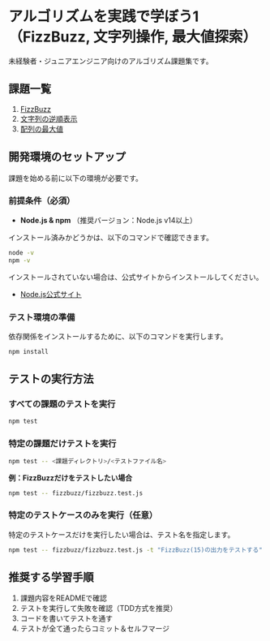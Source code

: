 # アルゴリズムを実践で学ぼう1（FizzBuzz, 文字列操作, 最大値探索）

未経験者・ジュニアエンジニア向けのアルゴリズム課題集です。

## 課題一覧
1. [FizzBuzz](fizzbuzz/)
2. [文字列の逆順表示](reverse-string/)
3. [配列の最大値](find-max-value/)

## 開発環境のセットアップ

課題を始める前に以下の環境が必要です。

### 前提条件（必須）

- **Node.js & npm** （推奨バージョン：Node.js v14以上）

インストール済みかどうかは、以下のコマンドで確認できます。

```bash
node -v
npm -v
```

インストールされていない場合は、公式サイトからインストールしてください。

- [Node.js公式サイト](https://nodejs.org/ja/)

### テスト環境の準備

依存関係をインストールするために、以下のコマンドを実行します。

```bash
npm install
```

## テストの実行方法

### すべての課題のテストを実行

```bash
npm test
```

### 特定の課題だけテストを実行

```bash
npm test -- <課題ディレクトリ>/<テストファイル名>
```

**例：FizzBuzzだけをテストしたい場合**

```bash
npm test -- fizzbuzz/fizzbuzz.test.js
```

### 特定のテストケースのみを実行（任意）

特定のテストケースだけを実行したい場合は、テスト名を指定します。

```bash
npm test -- fizzbuzz/fizzbuzz.test.js -t "FizzBuzz(15)の出力をテストする"
```

## 推奨する学習手順

1. 課題内容をREADMEで確認
2. テストを実行して失敗を確認（TDD方式を推奨）
3. コードを書いてテストを通す
4. テストが全て通ったらコミット＆セルフマージ